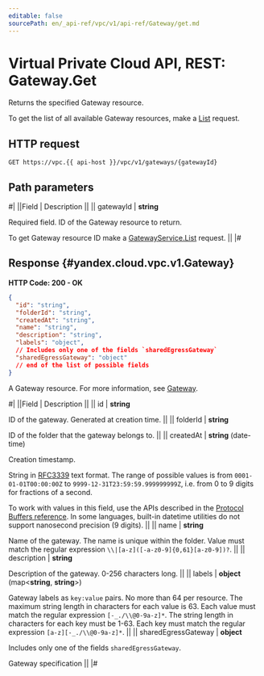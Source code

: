 ```yaml
---
editable: false
sourcePath: en/_api-ref/vpc/v1/api-ref/Gateway/get.md
---
```


# Virtual Private Cloud API, REST: Gateway.Get

Returns the specified Gateway resource.

To get the list of all available Gateway resources, make a [List](/docs/vpc/api-ref/Gateway/list#List) request.

## HTTP request

```
GET https://vpc.{{ api-host }}/vpc/v1/gateways/{gatewayId}
```

## Path parameters

#|
||Field | Description ||
|| gatewayId | **string**

Required field. ID of the Gateway resource to return.

To get Gateway resource ID make a [GatewayService.List](/docs/vpc/api-ref/Gateway/list#List) request. ||
|#

## Response {#yandex.cloud.vpc.v1.Gateway}

**HTTP Code: 200 - OK**

```json
{
  "id": "string",
  "folderId": "string",
  "createdAt": "string",
  "name": "string",
  "description": "string",
  "labels": "object",
  // Includes only one of the fields `sharedEgressGateway`
  "sharedEgressGateway": "object"
  // end of the list of possible fields
}
```

A Gateway resource. For more information, see [Gateway](/docs/vpc/concepts/gateways).

#|
||Field | Description ||
|| id | **string**

ID of the gateway. Generated at creation time. ||
|| folderId | **string**

ID of the folder that the gateway belongs to. ||
|| createdAt | **string** (date-time)

Creation timestamp.

String in [RFC3339](https://www.ietf.org/rfc/rfc3339.txt) text format. The range of possible values is from
`0001-01-01T00:00:00Z` to `9999-12-31T23:59:59.999999999Z`, i.e. from 0 to 9 digits for fractions of a second.

To work with values in this field, use the APIs described in the
[Protocol Buffers reference](https://developers.google.com/protocol-buffers/docs/reference/overview).
In some languages, built-in datetime utilities do not support nanosecond precision (9 digits). ||
|| name | **string**

Name of the gateway.
The name is unique within the folder.
Value must match the regular expression ``\\|[a-z]([-a-z0-9]{0,61}[a-z0-9])?``. ||
|| description | **string**

Description of the gateway. 0-256 characters long. ||
|| labels | **object** (map<**string**, **string**>)

Gateway labels as `key:value` pairs.
No more than 64 per resource.
The maximum string length in characters for each value is 63.
Each value must match the regular expression `[-_./\\@0-9a-z]*`.
The string length in characters for each key must be 1-63.
Each key must match the regular expression `[a-z][-_./\\@0-9a-z]*`. ||
|| sharedEgressGateway | **object**

Includes only one of the fields `sharedEgressGateway`.

Gateway specification ||
|#
